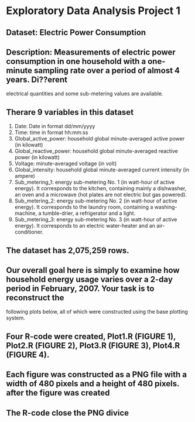 # Exploratory Data Analysis Project 1
## Dataset: Electric Power Consumption
## Description: Measurements of electric power consumption in one household with a one-minute sampling rate over a period of almost 4 years. Di??erent
electrical quantities and some sub-metering values are available. 
## Therare 9 variables in this dataset
1. Date: Date in format dd/mm/yyyy
2. Time: time in format hh:mm:ss
3. Global_active_power: household global minute-averaged active power (in kilowatt)
4. Global_reactive_power: household global minute-averaged reactive power (in kilowatt)
5. Voltage: minute-averaged voltage (in volt)
6. Global_intensity: household global minute-averaged current intensity (in ampere)
7. Sub_metering_1: energy sub-metering No. 1 (in watt-hour of active energy). It corresponds to the kitchen, containing mainly a dishwasher, an oven and a
microwave (hot plates are not electric but gas powered).
8. Sub_metering_2: energy sub-metering No. 2 (in watt-hour of active energy). It corresponds to the laundry room, containing a washing-machine, a
tumble-drier, a refrigerator and a light.
9. Sub_metering_3: energy sub-metering No. 3 (in watt-hour of active energy). It corresponds to an electric water-heater and an air-conditioner.
## The dataset has 2,075,259 rows.
## Our overall goal here is simply to examine how household energy usage varies over a 2-day period in February, 2007. Your task is to reconstruct the
following plots below, all of which were constructed using the base plotting system.
## Four R-code were created, Plot1.R (FIGURE 1), Plot2.R (FIGURE 2), Plot3.R (FIGURE 3), Plot4.R (FIGURE 4).
## Each figure was constructed as a PNG file with a width of 480 pixels and a height of 480 pixels. after the figure was created
## The R-code close the PNG divice